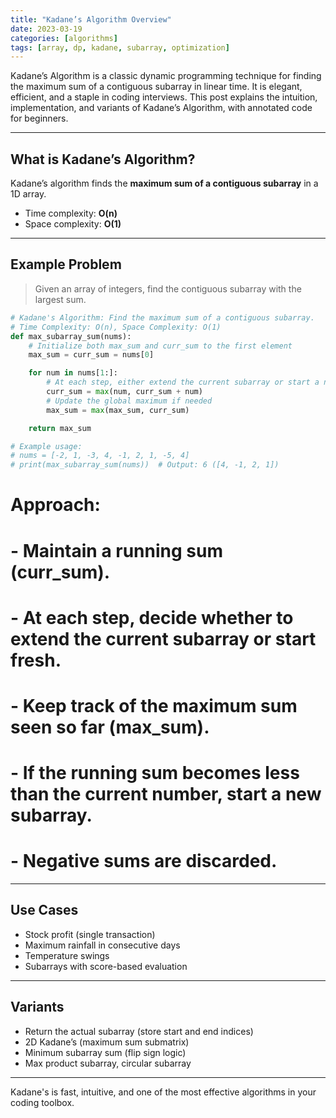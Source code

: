```yaml
---
title: "Kadane’s Algorithm Overview"
date: 2023-03-19
categories: [algorithms]
tags: [array, dp, kadane, subarray, optimization]
---
```


Kadane’s Algorithm is a classic dynamic programming technique for finding the maximum sum of a contiguous subarray in linear time. It is elegant, efficient, and a staple in coding interviews. This post explains the intuition, implementation, and variants of Kadane’s Algorithm, with annotated code for beginners.

---

## What is Kadane’s Algorithm?

Kadane’s algorithm finds the **maximum sum of a contiguous subarray** in a 1D array.

- Time complexity: **O(n)**
- Space complexity: **O(1)**

---

## Example Problem

> Given an array of integers, find the contiguous subarray with the largest sum.

```python
# Kadane's Algorithm: Find the maximum sum of a contiguous subarray.
# Time Complexity: O(n), Space Complexity: O(1)
def max_subarray_sum(nums):
    # Initialize both max_sum and curr_sum to the first element
    max_sum = curr_sum = nums[0]

    for num in nums[1:]:
        # At each step, either extend the current subarray or start a new one
        curr_sum = max(num, curr_sum + num)
        # Update the global maximum if needed
        max_sum = max(max_sum, curr_sum)

    return max_sum

# Example usage:
# nums = [-2, 1, -3, 4, -1, 2, 1, -5, 4]
# print(max_subarray_sum(nums))  # Output: 6 ([4, -1, 2, 1])
```
# Approach:
# - Maintain a running sum (curr_sum).
# - At each step, decide whether to extend the current subarray or start fresh.
# - Keep track of the maximum sum seen so far (max_sum).
# - If the running sum becomes less than the current number, start a new subarray.
# - Negative sums are discarded.

---

## Use Cases

- Stock profit (single transaction)
- Maximum rainfall in consecutive days
- Temperature swings
- Subarrays with score-based evaluation

---

## Variants

- Return the actual subarray (store start and end indices)
- 2D Kadane’s (maximum sum submatrix)
- Minimum subarray sum (flip sign logic)
- Max product subarray, circular subarray

---

Kadane's is fast, intuitive, and one of the most effective algorithms in your coding toolbox. 